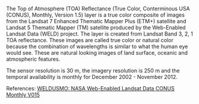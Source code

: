 The Top of Atmosphere (TOA) Reflectance (True Color, Conterminous USA (CONUS), Monthly, Version 1.5) layer is a true color composite of images from the Landsat 7 Enhanced Thematic Mapper Plus (ETM+) satellite and Landsat 5 Thematic Mapper (TM) satellite produced by the Web-Enabled Landsat Data (WELD) project. The layer is created from Landsat Band 3, 2, 1 TOA reflectance. These images are called true color or natural color because the combination of wavelengths is similar to what the human eye would see. These are natural looking images of land surface, oceanic and atmospheric features.

The sensor resolution is 30 m, the imagery resolution is 250 m and the temporal availability is monthly for December 2002 - November 2012.

References: [WELDUSMO: NASA Web-Enabled Landsat Data CONUS Monthly V015](https://lpdaac.usgs.gov/dataset_discovery/measures/measures_products_table/weldusmo_v015)
